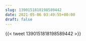 ```yaml
---
slug: 1390151818198589442
date: 2021-05-06 03:49:55+00:00
draft: false
---
```


{{< tweet 1390151818198589442 >}}

